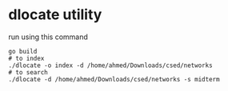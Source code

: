 # dlocate utility

run using this command
```
go build
# to index
./dlocate -o index -d /home/ahmed/Downloads/csed/networks
# to search
./dlocate -d /home/ahmed/Downloads/csed/networks -s midterm

```
